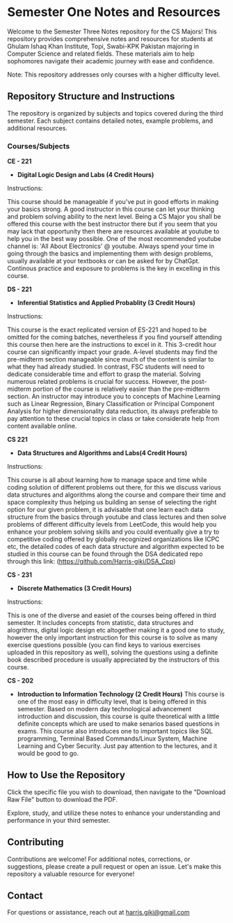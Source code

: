 # Semester One Notes and Resources

Welcome to the Semester Three Notes repository for the CS Majors! This repository provides comprehensive notes and resources for students at Ghulam Ishaq Khan Institute, Topi, Swabi-KPK Pakistan majoring in Computer Science and related fields. These materials aim to help sophomores navigate their academic journey with ease and confidence.

Note: This repository addresses only courses with a higher difficulty level.

## Repository Structure and Instructions

The repository is organized by subjects and topics covered during the third semester. Each subject contains detailed notes, example problems, and additional resources.

### Courses/Subjects

**CE - 221**
  - **Digital Logic Design and Labs (4 Credit Hours)**

Instructions: 

This course should be manageable if you've put in good efforts in making your basics strong. A good instructor in this course can let your thinking and problem solving ability to the next level. Being a CS Major you shall be offered this course with the best instructor there but if you seem that you may lack that opportunity then there are resources available at youtube to help you in the best way possible. One of the most recommended youtube channel is: 'All About Electronics' @ youtube. Always spend your time in going through the basics and implementing them with design problems, usually available at your textbooks or can be asked for by ChatGpt. Continous practice and exposure to problems is the key in excelling in this course.

**DS - 221**
  - **Inferential Statistics and Applied Probablity (3 Credit Hours)**

Instructions: 

This course is the exact replicated version of ES-221 and hoped to be omitted for the coming batches, nevertheless if you find yourself attending this course then here are the instructions to excel in it. This 3-credit hour course can significantly impact your grade. A-level students may find the pre-midterm section manageable since much of the content is similar to what they had already studied. In contrast, FSC students will need to dedicate considerable time and effort to grasp the material. Solving numerous related problems is crucial for success. However, the post-midterm portion of the course is relatively easier than the pre-midterm section. An instructor may introduce you to concepts of Machine Learning such as Linear Regression, Binary Classification or Principal Component Analysis for higher dimensionality data reduction, its always preferable to pay attention to these crucial topics in class or take considerate help from content available online.

**CS 221**
  - **Data Structures and Algorithms and Labs(4 Credit Hours)**

Instructions: 

This course is all about learning how to manage space and time while coding solution of different problems out there, for this we discuss various data structures and algorithms along the course and compare their time and space complexity thus helping us building an sense of selecting the right option for our given problem, it is advisable that one learn each data structure from the basics through youtube and class lectures and then solve problems of different difficulty levels from LeetCode, this would help you enhance your problem solving skills and you could eventually give a try to competitive coding offered by globally recognized organizations like ICPC etc, the detailed codes of each data structure and algorithm expected to be studied in this course can be found through the DSA dedicated repo through this link: (https://github.com/Harris-giki/DSA_Cpp)


**CS - 231**
  - **Discrete Mathematics (3 Credit Hours)**

Instructions: 

This is one of the diverse and easiet of the courses being offered in third semester. It includes concepts from statistic, data structures and alogrithms, digital logic design etc altogether making it a good one to study, however the only important instruction for this course is to solve as many exercise questions possible (you can find keys to various exercises uploaded in this repository as well), solving the questions using a definite book described procedure is usually appreciated by the instructors of this course.

**CS - 202**
  - **Introduction to Information Technology (2 Credit Hours)**
This course is one of the most easy in difficulty level, that is being offered in this semester. Based on modern day technological advancement introduction and discussion, this course is quite theoretical with a little definite concepts which are used to make senarios based questions in exams. This course also introduces one to important topics like SQL programming, Terminal Based Commands/Linux System, Machine Learning and Cyber Security. Just pay attention to the lectures, and it would be good to go.

## How to Use the Repository

Click the specific file you wish to download, then navigate to the "Download Raw File" button to download the PDF.

Explore, study, and utilize these notes to enhance your understanding and performance in your third semester.

## Contributing

Contributions are welcome! For additional notes, corrections, or suggestions, please create a pull request or open an issue. Let's make this repository a valuable resource for everyone!

## Contact

For questions or assistance, reach out at [harris.giki@gmail.com](mailto:harris.giki@gmail.com)
